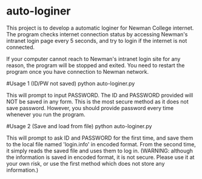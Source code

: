 # auto-loginer

This project is to develop a automatic loginer for Newman College internet. The program checks internet connection status by accessing Newman's intranet login page every 5 seconds, and try to login if the internet is not connected.

If your computer cannot reach to Newman's intranet login site for any reason, the program will be stopped and exited. You need to restart the program once you have connection to Newman network.

#Usage 1 (ID/PW not saved)
	python auto-loginer.py <ID>

This will prompt to input PASSWORD. The ID and PASSWORD provided will NOT be saved in any form. This is the most secure method as it does not save password. However, you should provide password every time whenever you run the program.

#Usage 2 (Save and load from file)
	python auto-loginer.py

This will prompt to ask ID and PASSWORD for the first time, and save them to the local file named 'login.info' in encoded format. From the second time, it simply reads the saved file and uses them to log in. (WARNING: although the information is saved in encoded format, it is not secure. Please use it at your own risk, or use the first method which does not store any information.)

